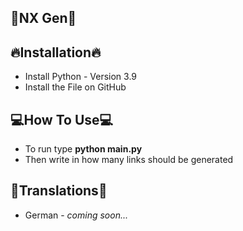 ##     👾NX Gen👾


## **🔥Installation🔥**

 - Install Python - Version 3.9
 - Install the File on GitHub

## **💻How To Use💻**

 - To run type **python main.py**
 - Then write in how many links should be generated

## **📑Translations📑**
 
 - German - _coming soon..._
